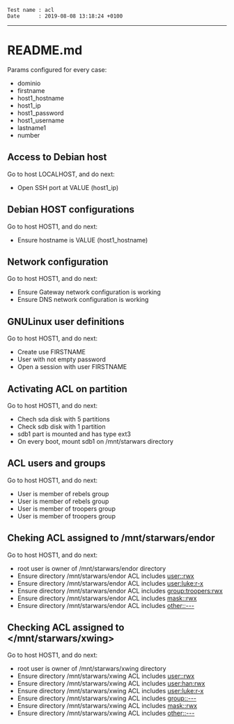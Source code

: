 ```
Test name : acl
Date      : 2019-08-08 13:18:24 +0100
```
---
# README.md

Params configured for every case:
* dominio
* firstname
* host1_hostname
* host1_ip
* host1_password
* host1_username
* lastname1
* number

## Access to Debian host

Go to host LOCALHOST, and do next:
* Open SSH port at VALUE (host1_ip)

## Debian HOST configurations

Go to host HOST1, and do next:
* Ensure hostname is VALUE (host1_hostname)

## Network configuration

Go to host HOST1, and do next:
* Ensure Gateway network configuration is working
* Ensure DNS network configuration is working

## GNULinux user definitions

Go to host HOST1, and do next:
* Create use FIRSTNAME
* User <FIRSTNAME> with not empty password 
* Open a session with user FIRSTNAME

## Activating ACL on partition

Go to host HOST1, and do next:
* Chech sda disk with 5 partitions
* Check sdb disk with 1 partition
* sdb1 part is mounted and has type ext3
* On every boot, mount sdb1 on /mnt/starwars directory

## ACL users and groups

Go to host HOST1, and do next:
* User <han> is member of rebels group
* User <luke> is member of rebels group
* User <trooper1> is member of troopers group
* User <trooper2> is member of troopers group

## Cheking ACL assigned to /mnt/starwars/endor

Go to host HOST1, and do next:
* root user is owner of /mnt/starwars/endor directory
* Ensure directory /mnt/starwars/endor ACL includes <user::rwx>
* Ensure directory /mnt/starwars/endor ACL includes <user:luke:r-x>
* Ensure directory /mnt/starwars/endor ACL includes <group:troopers:rwx>
* Ensure directory /mnt/starwars/endor ACL includes <mask::rwx>
* Ensure directory /mnt/starwars/endor ACL includes <other::--->

## Checking ACL assigned to </mnt/starwars/xwing>

Go to host HOST1, and do next:
* root user is owner of /mnt/starwars/xwing directory
* Ensure directory /mnt/starwars/xwing ACL includes <user::rwx>
* Ensure directory /mnt/starwars/xwing ACL includes <user:han:rwx>
* Ensure directory /mnt/starwars/xwing ACL includes <user:luke:r-x>
* Ensure directory /mnt/starwars/xwing ACL includes <group::--->
* Ensure directory /mnt/starwars/xwing ACL includes <mask::rwx>
* Ensure directory /mnt/starwars/xwing ACL includes <other::--->
